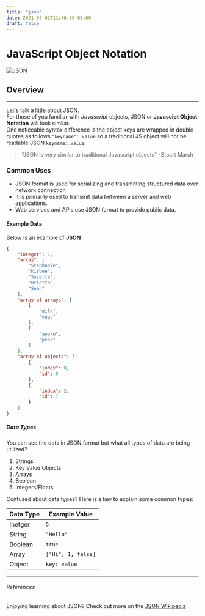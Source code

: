 ```yaml
---
title: "json"
date: 2021-03-02T11:46:30-06:00
draft: false
---
```


# JavaScript Object Notation

![JSON](/json.png "JSON Banner")

## Overview

---

Let's talk a little about JSON. \
For those of you familiar with _Javascript_ objects, JSON or __Javascipt Object Notation__ will look similar. \
One noticeable syntax difference is the object keys are wrapped in double quotes as follows `"keyname": value` so a traditional JS object will not be readable JSON ~~`keyname: value`~~.

> "JSON is very similar to traditional Javascript objects"
-Stuart Marsh

### Common Uses

* JSON format is used for serializing and transmitting structured data over network connection
* It is primarily used to transmit data between a server and web applications.
* Web services and APIs use JSON format to provide public data.

#### Example Data

Below is an example of __JSON__

```json
{
    "integer": 1,
    "array": [
        "Stephanie",
        "Kirbee",
        "Suzette",
        "Brietta",
        "Sean"
    ],
    "array of arrays": [
        [
            "milk",
            "eggs"
        ],
        [
            "apple",
            "pear"
        ]
    ],
    "array of objects": [
        {
            "index": 0,
            "id": 5
        },
        {
            "index": 2,
            "id": 7
        }
    ]
}
```

##### Data Types

You can see the data in JSON format but what all types of data are being utilized?

1. Strings
1. Key Value Objects
1. Arrays
1. ~~Boolean~~
1. Integers/Floats

Confused about data types? Here is a key to explain some common types:

| Data Type   | Example Value  |
| ----------- | -----------    |
| Inetger     | `5`            |
| String      | `"Hello"`      |
| Boolean     | `true`         |
| Array       | `["Hi", 1, false]`   |
| Object      | `key: value`         |

---

###### References

Enjoying learning about JSON? Check out more on the [JSON Wikipedia](https://en.wikipedia.org/wiki/JSON "JSON Wikipedia")